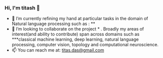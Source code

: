 ### Hi, I'm titash 👋

- 🔭 I’m currently refining my hand at particular tasks in the domain of Natural language processing such as : **
- 👯 I’m looking to collaborate on the project * . Broadly my areas of interest(and ability to contribute) span across domains such as ***classical machine learning, deep learning, natural language processing, computer vision, topology and computational neuroscience.
- 📫 You can reach me at: titas.das@gmail.com 


<!--
**TitasDas/TitasDas** is a ✨ _special_ ✨ repository because its `README.md` (this file) appears on your GitHub profile.

Here are some ideas to get you started:

- 🔭 I’m currently working on ...
- 🌱 I’m currently learning ...
- 👯 I’m looking to collaborate on ...
- 🤔 I’m looking for help with ...
- 💬 Ask me about ...
- 📫 How to reach me: ...
- 😄 Pronouns: ...
- ⚡ Fun fact: ...
-->
